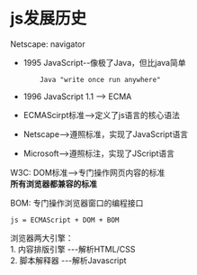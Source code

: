 # js发展历史

Netscape: navigator

* 1995    JavaScript--像极了Java，但比java简单
  ```
      Java "write once run anywhere"
  ```
* 1996    JavaScript 1.1 --&gt; ECMA

* ECMAScirpt标准--&gt;定义了js语言的核心语法
* Netscape--&gt;遵照标准，实现了JavaScript语言
* Microsoft--&gt;遵照标注，实现了JScript语言

W3C: DOM标准--&gt;专门操作网页内容的标准  
     **所有浏览器都兼容的标准**

BOM: 专门操作浏览器窗口的编程接口

`js = ECMAScript + DOM + BOM`

浏览器两大引擎：  
     1. 内容排版引擎 ---解析HTML/CSS  
     2. 脚本解释器   ---解析Javascript

